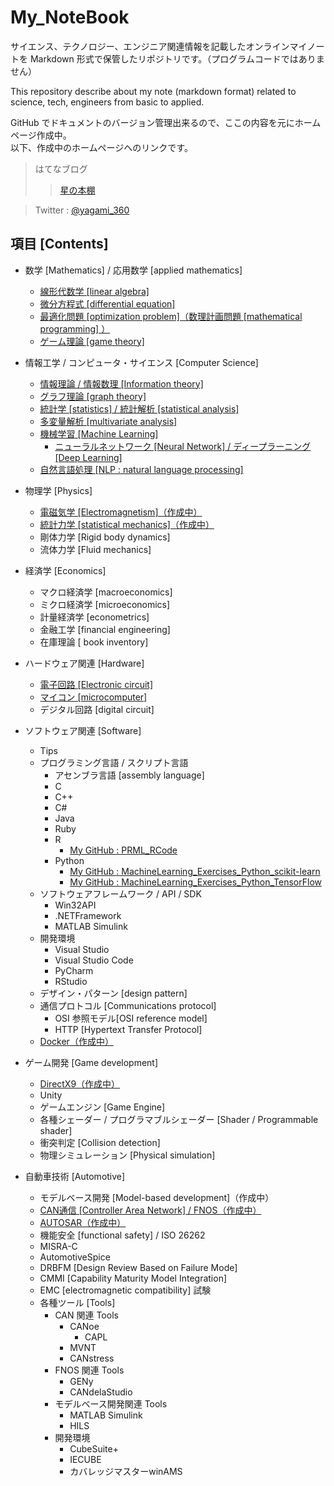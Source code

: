 # My_NoteBook

サイエンス、テクノロジー、エンジニア関連情報を記載したオンラインマイノートを Markdown 形式で保管したリポジトリです。（プログラムコードではありません）

This repository describe about my note (markdown format) related to science, tech, engineers from basic to applied. <br>

GitHub でドキュメントのバージョン管理出来るので、ここの内容を元にホームページ作成中。<br>
以下、作成中のホームページへのリンクです。

> はてなブログ
>> [星の本棚](http://yagami12.hatenablog.com/)

<!--
> GitHub Pages & Jekyll で作成中のホームページ
>> ~~[https://yagami360.github.io/](https://yagami360.github.io/)~~ <br>
>> ~~[https://yagami360.github.io/My_NoteBook/](https://yagami360.github.io/My_NoteBook/)~~ <br>
-->

> Twitter : [@yagami_360](https://twitter.com/yagami_360) <br>

<!--
> Twitter モーメント : [https://twitter.com/yagami_360/moments](https://twitter.com/yagami_360/moments) <br>
-->

## 項目 [Contents]

- 数学 [Mathematics] / 応用数学 [applied mathematics]
    - [線形代数学 [linear algebra]](https://github.com/Yagami360/My_NoteBook/blob/master/%E6%95%B0%E5%AD%A6/%E6%95%B0%E5%AD%A6_%E7%B7%9A%E5%BD%A2%E4%BB%A3%E6%95%B0%E5%AD%A6_Note.md)
    - [微分方程式 [differential equation]](https://github.com/Yagami360/My_NoteBook/blob/master/%E6%95%B0%E5%AD%A6/%E6%95%B0%E5%AD%A6_%E5%BE%AE%E5%88%86%E6%96%B9%E7%A8%8B%E5%BC%8F_Note.md)
    - [最適化問題 [optimization problem]（数理計画問題 [mathematical programming] ）](https://github.com/Yagami360/My_NoteBook/blob/master/%E6%95%B0%E5%AD%A6/%E6%95%B0%E5%AD%A6_%E6%9C%80%E9%81%A9%E5%8C%96%E5%95%8F%E9%A1%8C_Note.md)
    - [ゲーム理論 [game theory]](https://github.com/Yagami360/My_NoteBook/blob/master/%E6%95%B0%E5%AD%A6/%E6%95%B0%E5%AD%A6_%E3%82%B2%E3%83%BC%E3%83%A0%E7%90%86%E8%AB%96_Note.md)

- 情報工学 / コンピュータ・サイエンス [Computer Science]
    - [情報理論 / 情報数理 [Information theory]](https://github.com/Yagami360/My_NoteBook/blob/master/%E6%83%85%E5%A0%B1%E5%B7%A5%E5%AD%A6/%E6%83%85%E5%A0%B1%E5%B7%A5%E5%AD%A6_%E6%83%85%E5%A0%B1%E7%90%86%E8%AB%96_Note.md)
    - [グラフ理論 [graph theory]](https://github.com/Yagami360/My_NoteBook/blob/master/%E6%83%85%E5%A0%B1%E5%B7%A5%E5%AD%A6/%E6%83%85%E5%A0%B1%E5%B7%A5%E5%AD%A6_%E3%82%B0%E3%83%A9%E3%83%95%E7%90%86%E8%AB%96_Note.md)
    - [統計学 [statistics] / 統計解析 [statistical analysis]](https://github.com/Yagami360/My_NoteBook/blob/master/%E6%83%85%E5%A0%B1%E5%B7%A5%E5%AD%A6/%E6%83%85%E5%A0%B1%E5%B7%A5%E5%AD%A6_%E7%B5%B1%E8%A8%88%E8%A7%A3%E6%9E%90_Note.md)
    - [多変量解析 [multivariate analysis]](https://github.com/Yagami360/My_NoteBook/blob/master/%E6%83%85%E5%A0%B1%E5%B7%A5%E5%AD%A6/%E6%83%85%E5%A0%B1%E5%B7%A5%E5%AD%A6_%E5%A4%9A%E5%A4%89%E9%87%8F%E8%A7%A3%E6%9E%90_Note.md)
    - [機械学習 [Machine Learning]](https://github.com/Yagami360/My_NoteBook/blob/master/%E6%83%85%E5%A0%B1%E5%B7%A5%E5%AD%A6/%E6%83%85%E5%A0%B1%E5%B7%A5%E5%AD%A6_%E6%A9%9F%E6%A2%B0%E5%AD%A6%E7%BF%92_Note.md)
        - [ニューラルネットワーク [Neural Network] / ディープラーニング [Deep Learning]](https://github.com/Yagami360/My_NoteBook/blob/master/%E6%83%85%E5%A0%B1%E5%B7%A5%E5%AD%A6/%E6%83%85%E5%A0%B1%E5%B7%A5%E5%AD%A6_%E6%A9%9F%E6%A2%B0%E5%AD%A6%E7%BF%92_NN_Note.md)
    - [自然言語処理 [NLP : natural language processing]](https://github.com/Yagami360/My_NoteBook/blob/master/%E6%83%85%E5%A0%B1%E5%B7%A5%E5%AD%A6/%E6%83%85%E5%A0%B1%E5%B7%A5%E5%AD%A6_%E8%87%AA%E7%84%B6%E8%A8%80%E8%AA%9E%E5%87%A6%E7%90%86_Note.md)


- 物理学 [Physics]
    - [電磁気学 [Electromagnetism]（作成中）](https://github.com/Yagami360/My_NoteBook/blob/master/%E7%89%A9%E7%90%86%E5%AD%A6/%E7%89%A9%E7%90%86%E5%AD%A6_%E9%9B%BB%E7%A3%81%E6%B0%97%E5%AD%A6.md)
    - [統計力学 [statistical mechanics]（作成中）](https://github.com/Yagami360/My_NoteBook/blob/master/%E7%89%A9%E7%90%86%E5%AD%A6/%E7%89%A9%E7%90%86%E5%AD%A6_%E7%B5%B1%E8%A8%88%E5%8A%9B%E5%AD%A6.md)
    - 剛体力学 [Rigid body dynamics]
    - 流体力学 [Fluid mechanics]

- 経済学 [Economics]
    - マクロ経済学 [macroeconomics]
    - ミクロ経済学 [microeconomics]
    - 計量経済学 [econometrics]
    - 金融工学 [financial engineering]
    - 在庫理論 [ book inventory]

- ハードウェア関連 [Hardware]
    - [電子回路 [Electronic circuit]](https://github.com/Yagami360/My_NoteBook/blob/master/%E3%83%8F%E3%83%BC%E3%83%89%E3%82%A6%E3%82%A7%E3%82%A2%E9%96%A2%E9%80%A3/%E3%83%8F%E3%83%BC%E3%83%89%E3%82%A6%E3%82%A7%E3%82%A2_%E9%9B%BB%E5%AD%90%E5%9B%9E%E8%B7%AF_Note.md)
    - [マイコン [microcomputer]](https://github.com/Yagami360/My_NoteBook/blob/master/%E3%83%8F%E3%83%BC%E3%83%89%E3%82%A6%E3%82%A7%E3%82%A2%E9%96%A2%E9%80%A3/%E3%83%8F%E3%83%BC%E3%83%89%E3%82%A6%E3%82%A7%E3%82%A2_%E3%83%9E%E3%82%A4%E3%82%B3%E3%83%B3_Note.md)
    - デジタル回路 [digital circuit]
- ソフトウェア関連 [Software]
    - Tips
    - プログラミング言語 / スクリプト言語
        - アセンブラ言語 [assembly language]
        - C
        - C++
        - C#
        - Java
        - Ruby
        - R
            - [My GitHub : PRML_RCode](https://github.com/Yagami360/PRML_RCode)
        - Python
            - [My GitHub : MachineLearning_Exercises_Python_scikit-learn](https://github.com/Yagami360/MachineLearning_Exercises_Python_scikit-learn)
            - [My GitHub : MachineLearning_Exercises_Python_TensorFlow](https://github.com/Yagami360/MachineLearning_Exercises_Python_TensorFlow)
    - ソフトウェアフレームワーク / API / SDK
        - Win32API
        - .NETFramework
        - MATLAB Simulink
    - 開発環境
        - Visual Studio
        - Visual Studio Code
        - PyCharm
        - RStudio
    - デザイン・パターン [design pattern]
    - 通信プロトコル [Communications protocol]
        - OSI 参照モデル[OSI reference model]
        - HTTP [Hypertext Transfer Protocol]
    - [Docker（作成中）](https://github.com/Yagami360/My_NoteBook/blob/master/%E3%82%BD%E3%83%95%E3%83%88%E3%82%A6%E3%82%A7%E3%82%A2%E9%96%A2%E9%80%A3/%E3%82%BD%E3%83%95%E3%83%88%E3%82%A6%E3%82%A7%E3%82%A2%E9%96%8B%E7%99%BA_%E3%83%8D%E3%83%83%E3%83%88%E3%83%AF%E3%83%BC%E3%82%AF%E3%82%A4%E3%83%B3%E3%83%95%E3%83%A9_Note.md)
    
- ゲーム開発 [Game development]
    - [DirectX9（作成中）](https://github.com/Yagami360/My_NoteBook/blob/master/%E3%82%B2%E3%83%BC%E3%83%A0%E9%96%8B%E7%99%BA/%E3%82%B2%E3%83%BC%E3%83%A0%E9%96%8B%E7%99%BA_DirextX.md)
    - Unity
    - ゲームエンジン [Game Engine]
    - 各種シェーダー / プログラマブルシェーダー [Shader / Programmable shader]
    - 衝突判定 [Collision detection]
    - 物理シミュレーション [Physical simulation]

- 自動車技術 [Automotive]
    - モデルベース開発 [Model-based development]（作成中）
    - [CAN通信 [Controller Area Network] / FNOS（作成中）](https://github.com/Yagami360/My_NoteBook/blob/master/%E8%87%AA%E5%8B%95%E8%BB%8A%E9%96%A2%E9%80%A3/%E8%87%AA%E5%8B%95%E8%BB%8A%E9%96%A2%E9%80%A3_CAN%E9%80%9A%E4%BF%A1.md)
    - [AUTOSAR（作成中）](https://github.com/Yagami360/My_NoteBook/blob/master/%E8%87%AA%E5%8B%95%E8%BB%8A%E9%96%A2%E9%80%A3/%E8%87%AA%E5%8B%95%E8%BB%8A%E9%96%A2%E9%80%A3_AUTOSAR.md)
    - 機能安全 [functional safety] / ISO 26262
    - MISRA-C
    - AutomotiveSpice
    - DRBFM [Design Review Based on Failure Mode]
    - CMMI [Capability Maturity Model Integration]
    - EMC [electromagnetic compatibility] 試験
    - 各種ツール [Tools]
        - CAN 関連 Tools
            - CANoe
                - CAPL
            - MVNT
            - CANstress
        - FNOS 関連 Tools
            - GENy
            - CANdelaStudio
        - モデルベース開発関連 Tools
            - MATLAB Simulink
            - HILS
        - 開発環境
            - CubeSuite+
            - IECUBE
            - カバレッジマスターwinAMS

